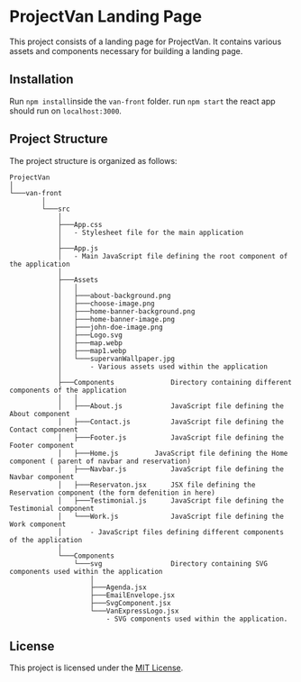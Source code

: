 # ProjectVan Landing Page

This project consists of a landing page for ProjectVan. It contains various assets and components necessary for building a landing page.
## Installation
Run `npm install`inside the `van-front` folder.
run `npm start` the react app should run on `localhost:3000`.
## Project Structure

The project structure is organized as follows:

```
ProjectVan
│
└───van-front
        │
        └───src
            │
            ├───App.css
            │   - Stylesheet file for the main application
            │
            ├───App.js
            │   - Main JavaScript file defining the root component of the application
            │
            ├───Assets
            │   │
            │   ├───about-background.png
            │   ├───choose-image.png
            │   ├───home-banner-background.png
            │   ├───home-banner-image.png
            │   ├───john-doe-image.png
            │   ├───Logo.svg
            │   ├───map.webp
            │   ├───map1.webp
            │   └───supervanWallpaper.jpg
            │       - Various assets used within the application
            │
            ├───Components   			Directory containing different components of the application
            │   │
            │   ├───About.js			JavaScript file defining the About component
            │   ├───Contact.js			JavaScript file defining the Contact component
            │   ├───Footer.js			JavaScript file defining the Footer component
            │   ├───Home.js			JavaScript file defining the Home component ( parent of navbar and reservation)
            │   ├───Navbar.js			JavaScript file defining the Navbar component	
            │   ├───Reservaton.jsx		JSX file defining the Reservation component (the form defenition in here)
            │   ├───Testimonial.js		JavaScript file defining the Testimonial component
            │   └───Work.js  			JavaScript file defining the Work component
            │       - JavaScript files defining different components of the application
            │
            └───Components
                └───svg   				Directory containing SVG components used within the application
                    │
                    ├───Agenda.jsx
                    ├───EmailEnvelope.jsx
                    ├───SvgComponent.jsx
                    └───VanExpressLogo.jsx
                        - SVG components used within the application.
```



## License

This project is licensed under the [MIT License](LICENSE).